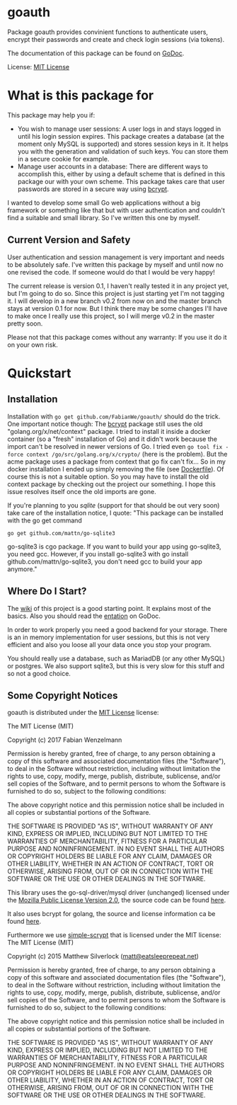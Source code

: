 # goauth
Package goauth provides convinient functions to authenticate users, encrypt their passwords and create and check login sessions (via tokens).

The documentation of this package can be found on [GoDoc](https://godoc.org/github.com/FabianWe/goauth).

License: [MIT License](https://opensource.org/licenses/MIT)

# What is this package for
This package may help you if:

 - You wish to manage user sessions: A user logs in and stays logged in until his login session expires. This package creates a database (at the moment only MySQL is supported) and stores session keys in it. It helps you with the generation and validation of such keys. You can store them in a secure cookie for example.
 - Manage user accounts in a database: There are different ways to accomplish this, either by using a default scheme that is defined in this package our with your own scheme. This package takes care that user passwords are stored in a secure way using [bcrypt](https://godoc.org/github.com/FabianWe/goauth "bcrypt").

I wanted to develop some small Go web applications without a big framework or something like that but with user authentication and couldn't find a suitable and small library. So I've written this one by myself.

## Current Version and Safety
User authentication and session management is very important and needs to be absolutely safe. I've written this package by myself and until now no one revised the code. If someone would do that I would be very happy!

The current release is version 0.1, I haven't really tested it in any project yet, but I'm going to do so. Since this project is just starting yet I'm not tagging it. I will develop in a new branch v0.2 from now on and the master branch stays at version 0.1 for now. But I think there may be some changes I'll have to make once I really use this project, so I will merge v0.2 in the master pretty soon.

Please not that this package comes without any warranty: If you use it do it on your own risk.

# Quickstart
## Installation
Installation with `go get github.com/FabianWe/goauth/` should do the trick. One important notice though: The [bcrypt](https://godoc.org/github.com/FabianWe/goauth "bcrypt") package still uses the old "golang.org/x/net/context" package. I tried to install it inside a docker container (so a "fresh" installation of Go) and it didn't work because the import can't be resolved in newer versions of Go. I tried even `go tool fix -force context /go/src/golang.org/x/crypto/` (here is the problem). But the acme package uses a package from context that go fix can't fix... So in my docker installation I ended up simply removing the file (see [Dockerfile](./Dockerfile)). Of course this is not a suitable option. So you may have to install the old context package by checking out the project our something. I hope this issue resolves itself once the old imports are gone.

If you're planning to you *sqlite* (support for that should be out very soon) take care of the installation notice, I quote:
"This package can be installed with the go get command

    go get github.com/mattn/go-sqlite3

go-sqlite3 is cgo package. If you want to build your app using go-sqlite3, you need gcc. However, if you install go-sqlite3 with go install github.com/mattn/go-sqlite3, you don't need gcc to build your app anymore."

## Where Do I Start?
The [wiki](https://github.com/FabianWe/goauth/wiki) of this project is a good starting point. It explains most of the basics. Also you should read the [
entation](https://godoc.org/github.com/FabianWe/goauth) on GoDoc.

In order to work properly you need a good backend for your storage. There is an in memory implementation for user sessions, but this is not very efficient and also you loose all your data once you stop your program.

You should really use a database, such as MariadDB (or any other MySQL) or postgres. We also support sqlite3, but this is very slow for this stuff and so not a good choice.

## Some Copyright Notices
goauth is distributed under the [MIT License](https://opensource.org/licenses/MIT) license:

The MIT License (MIT)

Copyright (c) 2017 Fabian Wenzelmann

Permission is hereby granted, free of charge, to any person obtaining a copy
of this software and associated documentation files (the "Software"), to deal
in the Software without restriction, including without limitation the rights
to use, copy, modify, merge, publish, distribute, sublicense, and/or sell
copies of the Software, and to permit persons to whom the Software is
furnished to do so, subject to the following conditions:

The above copyright notice and this permission notice shall be included in all
copies or substantial portions of the Software.

THE SOFTWARE IS PROVIDED "AS IS", WITHOUT WARRANTY OF ANY KIND, EXPRESS OR
IMPLIED, INCLUDING BUT NOT LIMITED TO THE WARRANTIES OF MERCHANTABILITY,
FITNESS FOR A PARTICULAR PURPOSE AND NONINFRINGEMENT. IN NO EVENT SHALL THE
AUTHORS OR COPYRIGHT HOLDERS BE LIABLE FOR ANY CLAIM, DAMAGES OR OTHER
LIABILITY, WHETHER IN AN ACTION OF CONTRACT, TORT OR OTHERWISE, ARISING FROM,
OUT OF OR IN CONNECTION WITH THE SOFTWARE OR THE USE OR OTHER DEALINGS IN THE
SOFTWARE.

This library uses the go-sql-driver/mysql driver (unchanged) licensed under the [Mozilla Public License Version 2.0](https://www.mozilla.org/en-US/MPL/2.0/), the source code can be found [here](https://github.com/go-sql-driver/mysql).

It also uses bcrypt for golang, the source and license information ca be found [here](https://github.com/golang/crypto).

Furthermore we use [simple-scrypt](https://github.com/elithrar/simple-scrypt) that is licensed under the MIT license:
The MIT License (MIT)

Copyright (c) 2015 Matthew Silverlock (matt@eatsleeprepeat.net)

Permission is hereby granted, free of charge, to any person obtaining a copy
of this software and associated documentation files (the "Software"), to deal
in the Software without restriction, including without limitation the rights
to use, copy, modify, merge, publish, distribute, sublicense, and/or sell
copies of the Software, and to permit persons to whom the Software is
furnished to do so, subject to the following conditions:

The above copyright notice and this permission notice shall be included in all
copies or substantial portions of the Software.

THE SOFTWARE IS PROVIDED "AS IS", WITHOUT WARRANTY OF ANY KIND, EXPRESS OR
IMPLIED, INCLUDING BUT NOT LIMITED TO THE WARRANTIES OF MERCHANTABILITY,
FITNESS FOR A PARTICULAR PURPOSE AND NONINFRINGEMENT. IN NO EVENT SHALL THE AUTHORS OR COPYRIGHT HOLDERS BE LIABLE FOR ANY CLAIM, DAMAGES OR OTHER LIABILITY, WHETHER IN AN ACTION OF CONTRACT, TORT OR OTHERWISE, ARISING FROM, OUT OF OR IN CONNECTION WITH THE SOFTWARE OR THE USE OR OTHER DEALINGS IN THE SOFTWARE.
